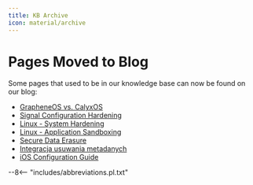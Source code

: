 ```yaml
---
title: KB Archive
icon: material/archive
---
```


# Pages Moved to Blog

Some pages that used to be in our knowledge base can now be found on our blog:

- [GrapheneOS vs. CalyxOS](https://blog.privacyguides.org/2022/04/21/grapheneos-or-calyxos/)
- [Signal Configuration Hardening](https://blog.privacyguides.org/2022/07/07/signal-configuration-and-hardening/)
- [Linux - System Hardening](https://blog.privacyguides.org/2022/04/22/linux-system-hardening/)
- [Linux - Application Sandboxing](https://blog.privacyguides.org/2022/04/22/linux-application-sandboxing/)
- [Secure Data Erasure](https://blog.privacyguides.org/2022/05/25/secure-data-erasure/)
- [Integracja usuwania metadanych](https://blog.privacyguides.org/2022/04/09/integrating-metadata-removal/)
- [iOS Configuration Guide](https://blog.privacyguides.org/2022/10/22/ios-configuration-guide/)

--8<-- "includes/abbreviations.pl.txt"
